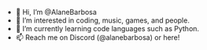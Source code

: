 - 👋 Hi, I’m @AlaneBarbosa
- 👀 I’m interested in coding, music, games, and people.
- 🌱 I’m currently learning code languages such as Python.
- 📫 Reach me on Discord (@alanebarbosa) or here!

<!---
AlaneBarbosa/AlaneBarbosa is a ✨ special ✨ repository because its `README.md` (this file) appears on your GitHub profile.
You can click the Preview link to take a look at your changes.
--->
